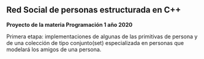 ## Red Social de personas estructurada en C++

**Proyecto de la materia Programación 1 año 2020**

Primera etapa: implementaciones de algunas de las primitivas de persona y de una colección de tipo conjunto(set) especializada en personas que modelará los amigos de una persona.